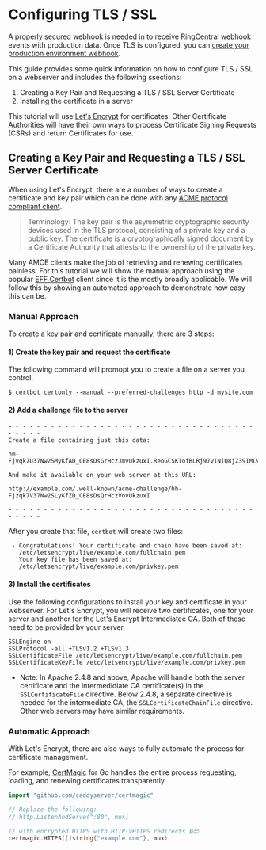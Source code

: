 # Configuring TLS / SSL

A properly secured webhook is needed in to receive RingCentral webhook events with production data. Once TLS is configured, you can [create your production environment webhook](../../webhooks/).

This guide provides some quick information on how to configure TLS / SSL on a webserver and includes the following ssections:

1. Creating a Key Pair and Requesting a TLS / SSL Server Certificate
1. Installing the certificate in a server

This tutorial will use [Let's Encrypt](https://letsencrypt.org/) for certificates. Other Certificate Authorities will have their own ways to process Certificate Signing Requests (CSRs) and return Certificates for use.

## Creating a Key Pair and Requesting a TLS / SSL Server Certificate

When using Let's Encrypt, there are a number of ways to create a certificate and key pair which can be done with any [ACME protocol compliant client](https://letsencrypt.org/docs/client-options/).

> Terminology: The key pair is the asymmetric cryptographic security devices used in the TLS protocol, consisting of a private key and a public key. The certificate is a cryptographically signed document by a Certificate Authority that attests to the ownership of the private key.

Many AMCE clients make the job of retrieving and renewing certificates painless. For this tutorial we will show the manual approach using the popular [EFF Certbot](https://certbot.eff.org/) client since it is the mostly broadly applicable. We will follow this by showing an automated approach to demonstrate how easy this can be.

### Manual Approach

To create a key pair and certificate manually, there are 3 steps:

#### 1) Create the key pair and request the certificate

The following command will promopt you to create a file on a server you control.

`$ certbot certonly --manual --preferred-challenges http -d mysite.com`

#### 2) Add a challenge file to the server

```
- - - - - - - - - - - - - - - - - - - - - - - - - - - - - - - - - - - - - - - -
Create a file containing just this data:

hm-Fjvqk7U37Nw2SMyKfAD_CE8sDsGrHczJmvUkzuxI.ReoGCSKTofBLRj97vINiQ8jZ39IMLvSmKhaXulMzA0I

And make it available on your web server at this URL:

http://example.com/.well-known/acme-challenge/hh-Fjzqk7V37Nw2SLyKfZD_CE8sDsQrHczVovUkzuxI

- - - - - - - - - - - - - - - - - - - - - - - - - - - - - - - - - - - - - - - -
```

After you create that file, `certbot` will create two files:

```
 - Congratulations! Your certificate and chain have been saved at:
   /etc/letsencrypt/live/example.com/fullchain.pem
   Your key file has been saved at:
   /etc/letsencrypt/live/example.com/privkey.pem
```

#### 3) Install the certificates

Use the following configurations to install your key and certificate in your webserver. For Let's Encrypt, you will receive two certificates, one for your server and another for the Let's Encrypt Intermediatee CA. Both of these need to be provided by your server.

```http tab="Apache"
SSLEngine on
SSLProtocol -all +TLSv1.2 +TLSv1.3
SSLCertificateFile /etc/letsencrypt/live/example.com/fullchain.pem
SSLCertificateKeyFile /etc/letsencrypt/live/example.com/privkey.pem
```

* Note: In Apache 2.4.8 and above, Apache will handle both the server certificate and the intermedidiate CA certificate(s) in the `SSLCertificateFile` directive. Below 2.4.8, a separate directive is needed for the intermediate CA, the `SSLCertificateChainFile` directive. Other web servers may have similar requirements.

### Automatic Approach

With Let's Encrypt, there are also ways to fully automate the process for certificate management.

For example, [CertMagic](https://github.com/caddyserver/certmagic) for Go handles the entire process requesting, loading, and renewing certificates transparently.

```go tab="Go"
import "github.com/caddyserver/certmagic"

// Replace the following:
// http.ListenAndServe(":80", mux)

// with encrypted HTTPS with HTTP->HTTPS redirects 🔒😍
certmagic.HTTPS([]string{"example.com"}, mux)
```



